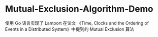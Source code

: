 # Mutual-Exclusion-Algorithm-Demo

使用 Go 语言实现了 Lamport 在论文 《Time, Clocks and the Ordering of Events in a Distributed System》中提到的 Mutual Exclusion 算法
